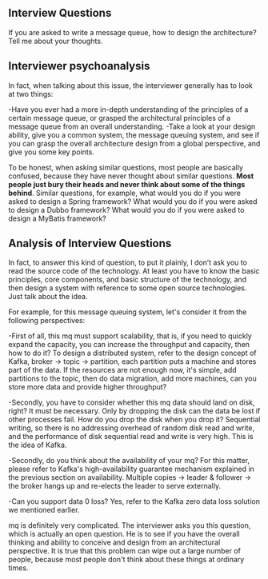 ## Interview Questions

If you are asked to write a message queue, how to design the architecture? Tell me about your thoughts.

## Interviewer psychoanalysis

In fact, when talking about this issue, the interviewer generally has to look at two things:

-Have you ever had a more in-depth understanding of the principles of a certain message queue, or grasped the architectural principles of a message queue from an overall understanding.
-Take a look at your design ability, give you a common system, the message queuing system, and see if you can grasp the overall architecture design from a global perspective, and give you some key points.

To be honest, when asking similar questions, most people are basically confused, because they have never thought about similar questions. **Most people just bury their heads and never think about some of the things behind**. Similar questions, for example, what would you do if you were asked to design a Spring framework? What would you do if you were asked to design a Dubbo framework? What would you do if you were asked to design a MyBatis framework?

## Analysis of Interview Questions

In fact, to answer this kind of question, to put it plainly, I don’t ask you to read the source code of the technology. At least you have to know the basic principles, core components, and basic structure of the technology, and then design a system with reference to some open source technologies. Just talk about the idea.

For example, for this message queuing system, let's consider it from the following perspectives:

-First of all, this mq must support scalability, that is, if you need to quickly expand the capacity, you can increase the throughput and capacity, then how to do it? To design a distributed system, refer to the design concept of Kafka, broker -> topic -> partition, each partition puts a machine and stores part of the data. If the resources are not enough now, it's simple, add partitions to the topic, then do data migration, add more machines, can you store more data and provide higher throughput?

-Secondly, you have to consider whether this mq data should land on disk, right? It must be necessary. Only by dropping the disk can the data be lost if other processes fail. How do you drop the disk when you drop it? Sequential writing, so there is no addressing overhead of random disk read and write, and the performance of disk sequential read and write is very high. This is the idea of ​​Kafka.

-Secondly, do you think about the availability of your mq? For this matter, please refer to Kafka's high-availability guarantee mechanism explained in the previous section on availability. Multiple copies -> leader & follower -> the broker hangs up and re-elects the leader to serve externally.

-Can you support data 0 loss? Yes, refer to the Kafka zero data loss solution we mentioned earlier.

mq is definitely very complicated. The interviewer asks you this question, which is actually an open question. He is to see if you have the overall thinking and ability to conceive and design from an architectural perspective. It is true that this problem can wipe out a large number of people, because most people don't think about these things at ordinary times.